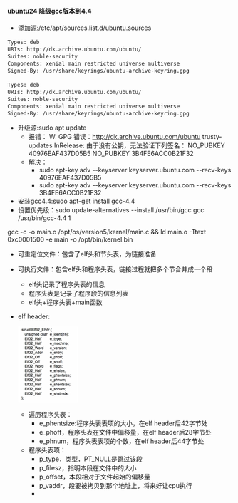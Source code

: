 
#### ubuntu24 降级gcc版本到4.4
- 添加源:/etc/apt/sources.list.d/ubuntu.sources
```
Types: deb
URIs: http://dk.archive.ubuntu.com/ubuntu/
Suites: noble-security
Components: xenial main restricted universe multiverse
Signed-By: /usr/share/keyrings/ubuntu-archive-keyring.gpg

Types: deb
URIs: http://dk.archive.ubuntu.com/ubuntu/
Suites: noble-security
Components: xenial main restricted universe multiverse
Signed-By: /usr/share/keyrings/ubuntu-archive-keyring.gpg
```


- 升级源:sudo apt update
  - 报错：
  W: GPG 错误：http://dk.archive.ubuntu.com/ubuntu trusty-updates InRelease: 由于没有公钥，无法验证下列签名： NO_PUBKEY 40976EAF437D05B5 NO_PUBKEY 3B4FE6ACC0B21F32
  - 解决：
    - sudo apt-key adv --keyserver keyserver.ubuntu.com --recv-keys 40976EAF437D05B5
    - sudo apt-key adv --keyserver keyserver.ubuntu.com --recv-keys 3B4FE6ACC0B21F32
- 安装gcc4.4:sudo apt-get install gcc-4.4
- 设置优先级：sudo update-alternatives  --install /usr/bin/gcc gcc /usr/bin/gcc-4.4 1


gcc -c -o main.o /opt/os/version5/kernel/main.c && ld main.o -Ttext 0xc0001500 -e main -o /opt/bin/kernel.bin

- 可重定位文件：包含了elf头和节头表，为链接准备
- 可执行文件：包含elf头和程序头表，链接过程就把多个节合并成一个段
  - elf头记录了程序头表的信息
  - 程序头表是记录了程序段的信息列表
  - elf头+程序头表+main函数

- elf header:
  
    ![](../asset/elf_header.png)
  - 遍历程序头表：
    - e_phentsize:程序头表表项的大小，在elf header后42字节处
    - e_phoff，程序头表在文件中偏移量，在elf header后28字节处
    - e_phnum，程序头表表项的个数，在elf header后44字节处
  - 程序头表项：
    - p_type，类型，PT_NULL是跳过该段
    - p_filesz，指明本段在文件中的大小
    - p_offset，本段相对于文件起始的偏移量
    - p_vaddr，段要被拷贝到那个地址上，将来好让cpu执行
    - 